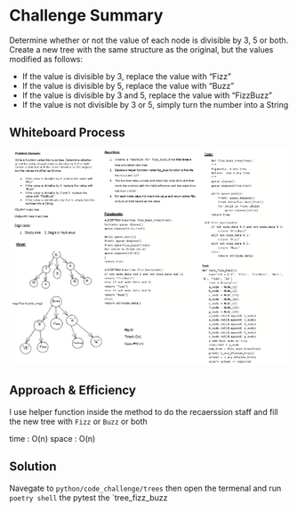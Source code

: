 
# Challenge Summary
Determine whether or not the value of each node is divisible by 3, 5 or both. Create a new tree with the same structure as the original, but the values modified as follows:

- If the value is divisible by 3, replace the value with “Fizz”
- If the value is divisible by 5, replace the value with “Buzz”
- If the value is divisible by 3 and 5, replace the value with “FizzBuzz”
- If the value is not divisible by 3 or 5, simply turn the number into a String

## Whiteboard Process
![tree_fizz_buzz](tree_fizz_buzz.png)

## Approach & Efficiency
I use helper function inside the  method to do the recaerssion staff and fill the new tree with `Fizz` or `Buzz` or both

time : O(n)
space : O(n)

## Solution
Navegate to `python/code_challenge/trees` then open the termenal and run `poetry shell` the pytest the `tree_fizz_buzz
